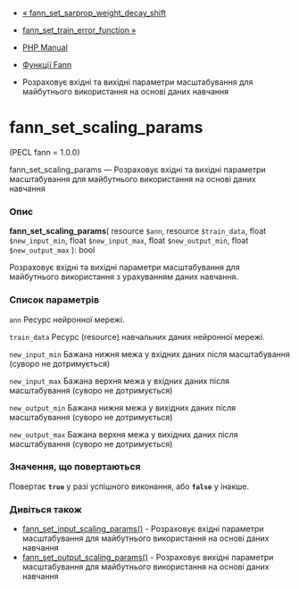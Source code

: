 - [« fann_set_sarprop_weight_decay_shift](function.fann-set-sarprop-weight-decay-shift.md)
- [fann_set_train_error_function »](function.fann-set-train-error-function.md)

- [PHP Manual](index.md)
- [Функції Fann](ref.fann.md)
- Розраховує вхідні та вихідні параметри масштабування для
майбутнього використання на основі даних навчання

# fann_set_scaling_params

(PECL fann = 1.0.0)

fann_set_scaling_params — Розраховує вхідні та вихідні параметри
масштабування для майбутнього використання на основі даних навчання

### Опис

**fann_set_scaling_params**(
resource `$ann`,
resource `$train_data`,
float `$new_input_min`,
float `$new_input_max`,
float `$new_output_min`,
float `$new_output_max`
): bool

Розраховує вхідні та вихідні параметри масштабування для майбутнього
використання з урахуванням даних навчання.

### Список параметрів

`ann`
Ресурс нейронної мережі.

`train_data`
Ресурс (resource) навчальних даних нейронної мережі.

`new_input_min`
Бажана нижня межа у вхідних даних після масштабування (суворо
не дотримується)

`new_input_max`
Бажана верхня межа у вхідних даних після масштабування (суворо
не дотримується)

`new_output_min`
Бажана нижня межа у вихідних даних після масштабування (суворо
не дотримується)

`new_output_max`
Бажана верхня межа у вихідних даних після масштабування (суворо
не дотримується)

### Значення, що повертаються

Повертає **`true`** у разі успішного виконання, або **`false`** у
інакше.

### Дивіться також

- [fann_set_input_scaling_params()](function.fann-set-input-scaling-params.md) -
Розраховує вхідні параметри масштабування для майбутнього
використання на основі даних навчання
- [fann_set_output_scaling_params()](function.fann-set-output-scaling-params.md) -
Розраховує вихідні параметри масштабування для майбутнього
використання на основі даних навчання
